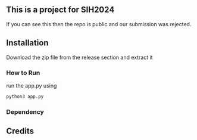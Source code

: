## This is a project for SIH2024
If you can see this then the repo is public and our submission was rejected.
## Installation 
Download the zip file from the release section and extract it 
### How to Run
run the app.py using 
```bash
python3 app.py
```
### Dependency

## Credits
<will add your account usernames later.>

